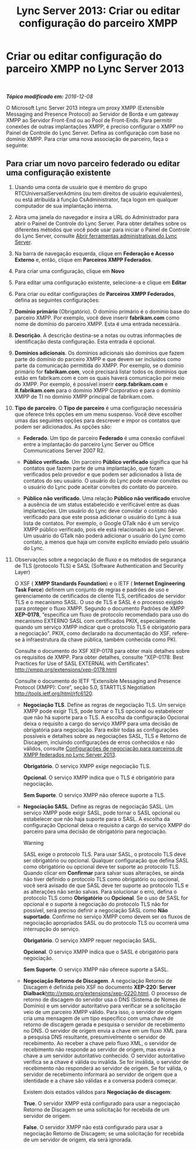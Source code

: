 ﻿---
title: 'Lync Server 2013: Criar ou editar configuração do parceiro XMPP'
TOCTitle: Criar ou editar configuração do parceiro XMPP
ms:assetid: 362dbe5e-8ee9-4aba-8c26-5907312b4a60
ms:mtpsurl: https://technet.microsoft.com/pt-br/library/JJ552447(v=OCS.15)
ms:contentKeyID: 49306359
ms.date: 12/10/2016
mtps_version: v=OCS.15
ms.translationtype: HT
---

# Criar ou editar configuração do parceiro XMPP no Lync Server 2013

 

_**Tópico modificado em:** 2016-12-08_

O Microsoft Lync Server 2013 integra um proxy XMPP (Extensible Messaging and Presence Protocol) ao Servidor de Borda e um gateway XMPP ao Servidor Front-End ou ao Pool de Front-Ends. Para permitir conexões de outras implantações XMPP, é preciso configurar o XMPP no Painel de Controle do Lync Server. Defina as configuração com base no domínio XMPP. Para criar uma nova associação de parceiro, faça o seguinte:

## Para criar um novo parceiro federado ou editar uma configuração existente

1.  Usando uma conta de usuário que é membro do grupo RTCUniversalServerAdmins (ou tem direitos de usuário equivalentes), ou está atribuída à função CsAdministrator, faça logon em qualquer computador de sua implantação interna.

2.  Abra uma janela do navegador e insira a URL do Administrador para abrir o Painel de Controle do Lync Server. Para obter detalhes sobre os diferentes métodos que você pode usar para iniciar o Painel de Controle do Lync Server, consulte [Abrir ferramentas administrativas do Lync Server](lync-server-2013-open-lync-server-administrative-tools.md).

3.  Na barra de navegação esquerda, clique em **Federação e Acesso Externo** e, então, clique em **Parceiros XMPP Federados**.

4.  Para criar uma configuração, clique em **Novo**

5.  Para editar uma configuração existente, selecione-a e clique em **Editar**

6.  Para criar ou editar configurações de **Parceiros XMPP Federados**, defina as seguintes configurações:

7.  **Domínio primário** (Obrigatório). O domínio primário é o domínio base do parceiro XMPP. Por exemplo, você deve inserir **fabrikam.com** como nome de domínio do parceiro XMPP. Esta é uma entrada necessária.

8.  **Descrição**. A descrição destina-se a notas ou outras informações de identificação desta configuração. Esta entrada é opcional.

9.  **Domínios adicionais**. Os domínios adicionais são domínios que fazem parte do domínio do parceiro XMPP e que devem ser incluídos como parte da comunicação permitida do XMPP. Por exemplo, se o domínio primário for **fabrikam.com**, você precisará listar todos os domínios que estão em fabrikam.com e com os quais haverá comunicação por meio do XMPP. Por exemplo, é possível inserir **corp.fabrikam.com** e **it.fabrikam.com** para o domínio XMPP Corporativo e para o domínio XMPP de TI no domínio XMPP principal de fabrikam.com.

10. **Tipo de parceiro**. O **Tipo de parceiro** é uma configuração necessária que oferece três opções em um menu suspenso. Você deve escolher umas das seguintes opções para descrever e impor os contatos que podem ser adicionados. As opções são:
    
      - **Federado**. Um tipo de parceiro **Federado** é uma conexão confiável entre a implantação do parceiro Lync Server ou Office Communications Server 2007 R2.
    
      - **Público verificado**. Um parceiro **Público verificado** significa que há contatos que fazem parte de uma implantação, que foram verificados pelo provedor e que podem ser adicionados à lista de contatos do seu usuário. O usuário do Lync pode enviar convites ou o usuário do Lync pode aceitar convites do contato do parceiro.
    
      - **Público não verificado**. Uma relação **Público não verificado** envolve a ausência de um status estabelecido e verificável entre as duas implantações. Um usuário do Lync deve convidar o contato não verificado para que este possa adicionar o usuário do Lync à sua lista de contatos. Por exemplo, o Google GTalk não é um serviço XMPP público verificado, pois ele está relacionado ao Lync Server. Um usuário do GTalk não poderá adicionar o usuário do Lync como contato, a menos que haja um convite explícito enviado pelo usuário do Lync.

11. Observações sobre a negociação de fluxo e os métodos de segurança de TLS (protocolo TLS) e SASL (Software Authentication and Security Layer)
    
    O XSF ( **XMPP Standards Foundation**) e o IETF ( **Internet Engineering Task Force**) definem um conjunto de regras e padrões de uso e gerenciamento de certificados de cliente TLS, certificados de servidor TLS e o mecanismo SASL. O uso de TLS e SASL é o processo exigido para proteger o fluxo XMPP. Segundo o documento Padrões de XMPP **XEP-0178**, “especifica um fluxo de protocolo recomendado para uso do mecanismo EXTERNO SASL com certificados PKIX, especialmente quando um serviço XMPP indicar que o protocolo TLS é obrigatório para a negociação". PKIX, como declarado na documentação do XSF, refere-se à infraestrutura da chave pública, também conhecida como PKI.
    
    Consulte o documento do XSF XEP-0178 para obter mais detalhes sobre os requisitos de XMPP. Para obter detalhes, consulte “XEP-0178: Best Practices for Use of SASL EXTERNAL with Certificates”. <http://xmpp.org/extensions/xep-0178.html>
    
    Consulte o documento do IETF “Extensible Messaging and Presence Protocol (XMPP): Core“, seção 5.0, STARTTLS Negotiation <http://tools.ietf.org/html/rfc6120>.
    
      - **Negociação TLS**. Define as regras de negociação TLS. Um serviço XMPP pode exigir TLS, pode tornar o TLS opcional ou estabelecer que não há suporte para o TLS. A escolha da configuração Opcional deixa o requisito a cargo do serviço XMPP para uma decisão de obrigatória para negociação. Para exibir todas as configurações possíveis e detalhes sobre as negociações SASL, TLS e Retorno de Discagem, incluindo configurações de erros conhecidos e não válidos, consulte [Configurações de negociação para parceiros de XMPP federados no Lync Server 2013](lync-server-2013-negotiation-settings-for-xmpp-federated-partners.md).
        
           **Obrigatório**. O serviço XMPP exige negociação TLS.
        
           **Opcional**. O serviço XMPP indica que o TLS é obrigatório para negociação.
        
           **Sem Suporte**. O serviço XMPP não oferece suporte a TLS.
    
      - **Negociação SASL**. Define as regras de negociação SASL. Um serviço XMPP pode exigir SASL, pode tornar o SASL opcional ou estabelecer que não haja suporte para o SASL. A escolha da configuração Opcional deixa o requisito a cargo do serviço XMPP do parceiro para uma decisão de obrigatório para negociação.
        

        > [!WARNING]
        > SASL exige o protocolo TLS. Para usar SASL, o protocolo TLS deve ser obrigatório ou opcional. Qualquer configuração que defina SASL como obrigatório ou opcional deve ter suporte ao protocolo TLS. Quando clicar em <STRONG>Confirmar</STRONG> para salvar suas alterações, se ainda não tiver definido o protocolo TLS como obrigatório ou opcional, você será avisado de que SASL deve ter suporte ao protocolo TLS e as alterações não serão salvas. Para solucionar o erro, defina o protocolo TLS como <STRONG>Obrigatório</STRONG> ou <STRONG>Opcional</STRONG>. Se o uso de SASL for opcional e o suporte à negociação do protocolo TLS não for possível, será preciso definir a negociação SASL como <STRONG>Não suportado</STRONG>. Confirme no serviço XMPP como devem ser os fluxos de negociação apropriados SASL ou do protocolo TLS ou ocorrerá uma interrupção do serviço.

        
           **Obrigatório**. O serviço XMPP requer negociação SASL.
        
           **Opcional**. O serviço XMPP indica que o SASL é obrigatório para negociação.
        
           **Sem Suporte**. O serviço XMPP não oferece suporte a SASL.
    
      - **Negociação Retorno de Discagem**. A negociação Retorno de Discagem é definida pelo XSF no documento **XEP-220: Server Dialback**<http://xmpp.org/extensions/xep-0220.html>. O processo de retorno de discagem do servidor usa o DNS (Sistema de Nomes de Domínio) e um servidor autoritativo para verificar se a solicitação veio de um parceiro XMPP válido. Para isso, o servidor de origem cria uma mensagem de um tipo específico com uma chave de retorno de discagem gerada e pesquisa o servidor de recebimento no DNS. O servidor de origem envia a chave em um fluxo XML para a pesquisa DNS resultante, presumivelmente o servidor de recebimento. Ao receber a chave pelo fluxo XML, o servidor de recebimento não responde ao servidor de origem, mas envia a chave a um servidor autoritativo conhecido. O servidor autoritativo verifica se a chave é válida ou inválida. Se for inválida, o servidor de recebimento não responderá ao servidor de origem. Se for válida, o servidor de recebimento informará ao servidor de origem que a identidade e a chave são válidas e a conversa poderá começar.
        
        Existem dois estados válidos para **Negociação de discagem**:
        
           **True**. O servidor XMPP está configurado para usar a negociação Retorno de Discagem se uma solicitação for recebida de um servidor de origem.
        
           **False**. O servidor XMPP não está configurado para usar a negociação Retorno de Discagem; se uma solicitação for recebida de um servidor de origem, ela será ignorada.


